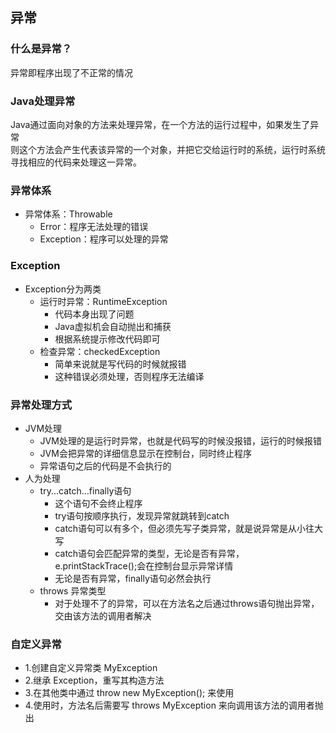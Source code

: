## 异常
### 什么是异常？
异常即程序出现了不正常的情况
### Java处理异常
Java通过面向对象的方法来处理异常，在一个方法的运行过程中，如果发生了异常  
则这个方法会产生代表该异常的一个对象，并把它交给运行时的系统，运行时系统寻找相应的代码来处理这一异常。
### 异常体系
* 异常体系：Throwable
    * Error：程序无法处理的错误
    * Exception：程序可以处理的异常
### Exception
* Exception分为两类
    * 运行时异常：RuntimeException
        * 代码本身出现了问题
        * Java虚拟机会自动抛出和捕获
        * 根据系统提示修改代码即可
    * 检查异常：checkedException
        * 简单来说就是写代码的时候就报错
        * 这种错误必须处理，否则程序无法编译
### 异常处理方式
* JVM处理
    * JVM处理的是运行时异常，也就是代码写的时候没报错，运行的时候报错
    * JVM会把异常的详细信息显示在控制台，同时终止程序
    * 异常语句之后的代码是不会执行的
* 人为处理
    * try...catch...finally语句
        * 这个语句不会终止程序
        * try语句按顺序执行，发现异常就跳转到catch
        * catch语句可以有多个，但必须先写子类异常，就是说异常是从小往大写
        * catch语句会匹配异常的类型，无论是否有异常，e.printStackTrace();会在控制台显示异常详情
        * 无论是否有异常，finally语句必然会执行  
    * throws 异常类型
        * 对于处理不了的异常，可以在方法名之后通过throws语句抛出异常，交由该方法的调用者解决
### 自定义异常
* 1.创建自定义异常类 MyException
* 2.继承 Exception，重写其构造方法
* 3.在其他类中通过 throw new MyException(); 来使用
* 4.使用时，方法名后需要写 throws MyException 来向调用该方法的调用者抛出